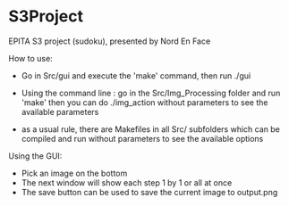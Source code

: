 # S3Project

EPITA S3 project (sudoku), presented by Nord En Face


How to use:
 - Go in Src/gui and execute the 'make' command, then run ./gui

 - Using the command line : go in the Src/Img_Processing folder and run 'make'
    then you can do ./img_action without parameters to see the available parameters

 - as a usual rule, there are Makefiles in all Src/ subfolders which can be compiled
    and run without parameters to see the available options



Using the GUI:
 - Pick an image on the bottom
 - The next window will show each step 1 by 1 or all at once
 - The save button can be used to save the current image to output.png